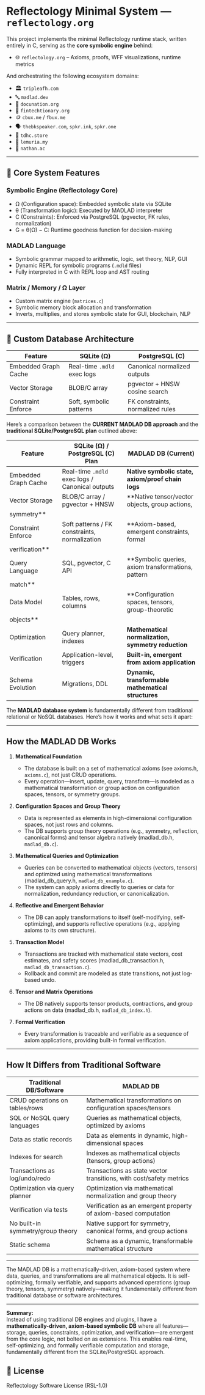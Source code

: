 # Reflectology Minimal System — `reflectology.org`

This project implements the minimal Reflectology runtime stack, written entirely in C, serving as the **core symbolic engine** behind:

- 🌐 `reflectology.org` – Axioms, proofs, WFF visualizations, runtime metrics

And orchestrating the following ecosystem domains:

- 🏛 `tripleafh.com`
- 🔤 `madlad.dev`
- 📜 `docunation.org`
- 💱 `fintechtionary.org`
- 🪙 `cbux.me` / `fbux.me`
- 🗣 `thebkspeaker.com`, `spkr.ink`, `spkr.one`
- 🛒 `tdhc.store`
- 🌱 `lemuria.my`
- 🧠 `nathan.ac`

---

## 🧠 Core System Features

### Symbolic Engine (Reflectology Core)
- Ω (Configuration space): Embedded symbolic state via SQLite
- θ (Transformation logic): Executed by MADLAD interpreter
- C (Constraints): Enforced via PostgreSQL (pgvector, FK rules, normalization)
- G = θ(Ω) − C: Runtime goodness function for decision-making

### MADLAD Language
- Symbolic grammar mapped to arithmetic, logic, set theory, NLP, GUI
- Dynamic REPL for symbolic programs (`.mdld` files)
- Fully interpreted in C with REPL loop and AST routing

### Matrix / Memory / Ω Layer
- Custom matrix engine (`matrices.c`)
- Symbolic memory block allocation and transformation
- Inverts, multiplies, and stores symbolic state for GUI, blockchain, NLP

---

## 💾 Custom Database Architecture

| Feature             | SQLite (Ω)                  | PostgreSQL (C)                  |
|---------------------|-----------------------------|---------------------------------|
| Embedded Graph Cache| Real-time `.mdld` exec logs | Canonical normalized outputs    |
| Vector Storage      | BLOB/C array                | pgvector + HNSW cosine search   |
| Constraint Enforce  | Soft, symbolic patterns     | FK constraints, normalized rules|

Here’s a comparison between the **CURRENT MADLAD DB approach** and the **traditional SQLite/PostgreSQL plan** outlined above:

| Feature                | SQLite (Ω) / PostgreSQL (C) Plan                | **MADLAD DB (Current)**                                 |
|------------------------|-------------------------------------------------|---------------------------------------------------------|
| Embedded Graph Cache   | Real-time `.mdld` exec logs / Canonical outputs | **Native symbolic state, axiom/proof chain logs**        |
| Vector Storage         | BLOB/C array / pgvector + HNSW                  | **Native tensor/vector objects, group actions, 
  symmetry**|
| Constraint Enforce     | Soft patterns / FK constraints, normalization   | **Axiom-based, emergent constraints, formal 
  verification**|
| Query Language         | SQL, pgvector, C API                            | **Symbolic queries, axiom transformations, pattern 
  match**|
| Data Model             | Tables, rows, columns                           | **Configuration spaces, tensors, group-theoretic 
  objects**|
| Optimization           | Query planner, indexes                          | **Mathematical normalization, symmetry reduction**       |
| Verification           | Application-level, triggers                     | **Built-in, emergent from axiom application**            |
| Schema Evolution       | Migrations, DDL                                 | **Dynamic, transformable mathematical structures**       |

The **MADLAD database system** is fundamentally different from traditional relational or NoSQL databases. Here’s how it works and what sets it apart:

---

## **How the MADLAD DB Works**

1. **Mathematical Foundation**  
   - The database is built on a set of mathematical axioms (see axioms.h, `axioms.c`), not just CRUD operations.
   - Every operation—insert, update, query, transform—is modeled as a mathematical transformation or group action on configuration 
     spaces, tensors, or symmetry groups.

2. **Configuration Spaces and Group Theory**  
   - Data is represented as elements in high-dimensional configuration spaces, not just rows and columns.
   - The DB supports group theory operations (e.g., symmetry, reflection, canonical forms) and tensor algebra natively (madlad_db.h, 
     `madlad_db.c`).

3. **Mathematical Queries and Optimization**  
   - Queries can be converted to mathematical objects (vectors, tensors) and optimized using mathematical transformations 
     (madlad_db_query.h, `madlad_db_example.c`).
   - The system can apply axioms directly to queries or data for normalization, redundancy reduction, or canonicalization.

4. **Reflective and Emergent Behavior**  
   - The DB can apply transformations to itself (self-modifying, self-optimizing), and supports reflective operations (e.g., 
     applying axioms to its own structure).

5. **Transaction Model**  
   - Transactions are tracked with mathematical state vectors, cost estimates, and safety scores (madlad_db_transaction.h, 
     `madlad_db_transaction.c`).
   - Rollback and commit are modeled as state transitions, not just log-based undo.

6. **Tensor and Matrix Operations**  
   - The DB natively supports tensor products, contractions, and group actions on data (madlad_db.h, `madlad_db_index.h`).

7. **Formal Verification**  
   - Every transformation is traceable and verifiable as a sequence of axiom applications, providing built-in formal verification.

---

## **How It Differs from Traditional Software**

| **Traditional DB/Software**         | **MADLAD DB**                                                      |
|-------------------------------------|---------------------------------------------------------------------|
| CRUD operations on tables/rows      | Mathematical transformations on configuration spaces/tensors        |
| SQL or NoSQL query languages        | Queries as mathematical objects, optimized by axioms                |
| Data as static records              | Data as elements in dynamic, high-dimensional spaces                |
| Indexes for search                  | Indexes as mathematical objects (tensors, group actions)            |
| Transactions as log/undo/redo       | Transactions as state vector transitions, with cost/safety metrics  |
| Optimization via query planner      | Optimization via mathematical normalization and group theory        |
| Verification via tests              | Verification as an emergent property of axiom-based computation     |
| No built-in symmetry/group theory   | Native support for symmetry, canonical forms, and group actions     |
| Static schema                       | Schema as a dynamic, transformable mathematical structure           |

---  
The MADLAD DB is a mathematically-driven, axiom-based system where data, queries, and transformations are all mathematical objects. It is self-optimizing, formally verifiable, and supports advanced operations (group theory, tensors, symmetry) natively—making it fundamentally different from traditional database or software architectures.

---

**Summary:**  
Instead of using traditional DB engines and plugins, I have a **mathematically-driven, axiom-based symbolic DB** where all features—storage, queries, constraints, optimization, and verification—are emergent from the core logic, not bolted on as extensions. This enables real-time, self-optimizing, and formally verifiable computation and storage, fundamentally different from the SQLite/PostgreSQL approach.

## 🔗 License

Reflectology Software License (RSL-1.0)
